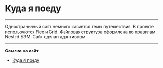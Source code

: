 # Куда я поеду

***

Одностраничный сайт немного касается темы путешествий.
В проекте используются Flex и Grid. Файловая структура оформлена по правилам Nested БЭМ.
Сайт сделан адаптивным.

***

**Сcылка на сайт**

* [Куда я поеду](https://lets-do-it-together.github.io/where-to-go/index.html)